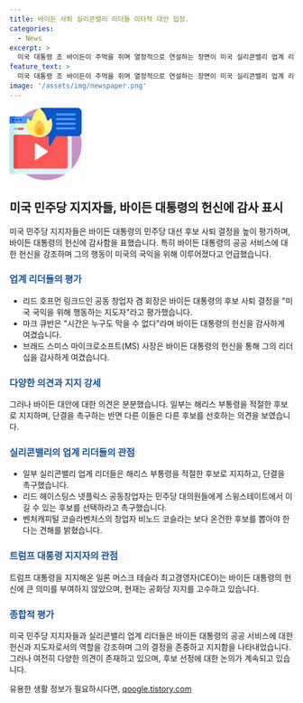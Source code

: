 ```yaml
---
title: 바이든 사퇴 실리콘밸리 리더들 이타적 대안 입장.
categories:
  - News
excerpt: >
  미국 대통령 조 바이든이 주먹을 쥐며 열정적으로 연설하는 장면이 미국 실리콘밸리 업계 리더들의 호응을 얻고 있다. 바이든이 후보 사퇴를 선언한 데 대해 선배 억만장자들은 그의 민주당 대통령 후보 사퇴를 존중하며, 바이든을 지지하는 의견을 피력했다. 그러나 바이든 대안에 대한 의견은 분분하며, 해리스 부통령을 후보로 제시하는 지원자들도 있다. 실리콘밸리 대표들은 트럼프 전 대통령의 지지를 선언한 사업가들과는 다른 입장을 취하고 있다. 2024년 대선을 앞둔 미국 정치권에서 확실한 변수가 된 바이든의 결정에 대한 반응이 이어지고 있다.
feature_text: >
  미국 대통령 조 바이든이 주먹을 쥐며 열정적으로 연설하는 장면이 미국 실리콘밸리 업계 리더들의 호응을 얻고 있다. 바이든이 후보 사퇴를 선언한 데 대해 선배 억만장자들은 그의 민주당 대통령 후보 사퇴를 존중하며, 바이든을 지지하는 의견을 피력했다. 그러나 바이든 대안에 대한 의견은 분분하며, 해리스 부통령을 후보로 제시하는 지원자들도 있다. 실리콘밸리 대표들은 트럼프 전 대통령의 지지를 선언한 사업가들과는 다른 입장을 취하고 있다. 2024년 대선을 앞둔 미국 정치권에서 확실한 변수가 된 바이든의 결정에 대한 반응이 이어지고 있다.
image: '/assets/img/newspaper.png'
---
```


<p><img src="/assets/img/news.png" alt="rentncar 속보" /></p>

<h2 data-ke-size="size26">미국 민주당 지지자들, 바이든 대통령의 헌신에 감사 표시</h2>

<p data-ke-size="size16">미국 민주당 지지자들은 바이든 대통령의 민주당 대선 후보 사퇴 결정을 높이 평가하며, 바이든 대통령의 헌신에 감사함을 표했습니다. 특히 바이든 대통령의 공공 서비스에 대한 헌신을 강조하며 그의 행동이 미국의 국익을 위해 이루어졌다고 언급했습니다.</p>

<h3><b><span style="color: #1a5490;">업계 리더들의 평가</span></b></h3>

<ul>
<li>리드 호프먼 링크드인 공동 창업자 겸 회장은 바이든 대통령의 후보 사퇴 결정을 "미국 국익을 위해 행동하는 지도자"라고 평가했습니다.</li>
<li>마크 큐반은 "시간은 누구도 막을 수 없다"라며 바이든 대통령의 헌신을 감사하게 여겼습니다.</li>
<li>브래드 스미스 마이크로소프트(MS) 사장은 바이든 대통령의 헌신을 통해 그의 리더십을 감사하게 여겼습니다.</li>
</ul>

<h3><b><span style="color: #1a5490;">다양한 의견과 지지 강세</span></b></h3>

<p data-ke-size="size16">그러나 바이든 대안에 대한 의견은 분분했습니다. 일부는 해리스 부통령을 적절한 후보로 지지하며, 단결을 촉구하는 반면 다른 이들은 다른 후보를 선호하는 의견을 보였습니다.</p>

<h3><b><span style="color: #1a5490;">실리콘밸리의 업계 리더들의 관점</span></b></h3>

<ul>
<li>일부 실리콘밸리 업계 리더들은 해리스 부통령을 적절한 후보로 지지하고, 단결을 촉구했습니다.</li>
<li>리드 헤이스팅스 넷플릭스 공동창업자는 민주당 대의원들에게 스윙스테이트에서 이길 수 있는 후보를 선택하라고 촉구했습니다.</li>
<li>벤처캐피털 코슬라벤처스의 창업자 비노드 코슬라는 보다 온건한 후보를 뽑아야 한다는 견해를 밝혔습니다.</li>
</ul>

<h3><b><span style="color: #1a5490;">트럼프 대통령 지지자의 관점</span></b></h3>

<p data-ke-size="size16">트럼프 대통령을 지지해온 일론 머스크 테슬라 최고경영자(CEO)는 바이든 대통령의 헌신에 큰 의미를 부여하지 않았으며, 현재는 공화당 지지를 고수하고 있습니다.</p>

<h3><b><span style="color: #1a5490;">종합적 평가</span></b></h3>

<p data-ke-size="size16">미국 민주당 지지자들과 실리콘밸리 업계 리더들은 바이든 대통령의 공공 서비스에 대한 헌신과 지도자로서의 역할을 강조하며 그의 결정을 존중하고 지지함을 나타내었습니다. 그러나 여전히 다양한 의견이 존재하고 있으며, 후보 선정에 대한 논의가 계속되고 있습니다.</p>
유용한 생활 정보가 필요하시다면, <a href="https://qoogle.tistory.com" rel="dofollow">qoogle.tistory.com</a>


